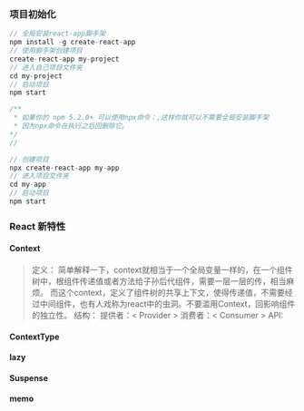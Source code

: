 ### 项目初始化

```javascript
// 全局安装react-app脚手架
npm install -g create-react-app
// 使用脚手架创建项目
create-react-app my-project
// 进入自己项目文件夹
cd my-project
// 启动项目
npm start

/**
 * 如果你的 npm 5.2.0+ 可以使用npx命令：,这样你就可以不需要全局安装脚手架
 * 因为npx命令在执行之后回删除它。
*/
// 

// 创建项目
npx create-react-app my-app
// 进入项目文件夹
cd my-app
// 启动项目
npm start
```
### React 新特性

#### Context
>  定义： 简单解释一下，context就相当于一个全局变量一样的，在一个组件树中，根组件传递值或者方法给子孙后代组件，需要一层一层的传，相当麻烦。
而这个context，定义了组件树的共享上下文，使得传递值，不需要经过中间组件，也有人戏称为react中的虫洞。不要滥用Context，回影响组件的独立性。
>  结构： 提供者：< Provider > 消费者：< Consumer >
>  API:

#### ContextType

#### lazy

#### Suspense

#### memo
